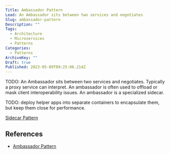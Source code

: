 ```yaml
---
Title: Ambassador Pattern
Lead: An Ambassador sits between two services and negotiates
Slug: ambassador-pattern
Description: ""
Tags:
  - Architecture
  - Microservices
  - Patterns
Categories:
  - Patterns
ArchiveKey: ""
Draft: true
Published: 2023-05-09T09:25:06.214Z
---
```


TODO: An Ambassador sits between two services and negotiates. Typically a proxy
service can interpret. An ambassador is often used to offload or mask client
interoperability issues. An ambassador is a specialized sidecar.

TODO: deploy helper apps into separate containers to encapsulate them, but keep
them close for performance.

[Sidecar Pattern](https://learn.microsoft.com/en-us/azure/architecture/patterns/sidecar)

## References

* [Ambassador Pattern](https://learn.microsoft.com/en-us/azure/architecture/patterns/ambassador)
